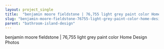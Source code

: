 ```yaml
---
layout: project_single
title:  "benjamin moore fieldstone | 76,755 light grey paint color Home Design Photos"
slug: "benjamin-moore-fieldstone-76755-light-grey-paint-color-home-design-photos"
parent: "bathroom-island-design"
---
```

benjamin moore fieldstone | 76,755 light grey paint color Home Design Photos